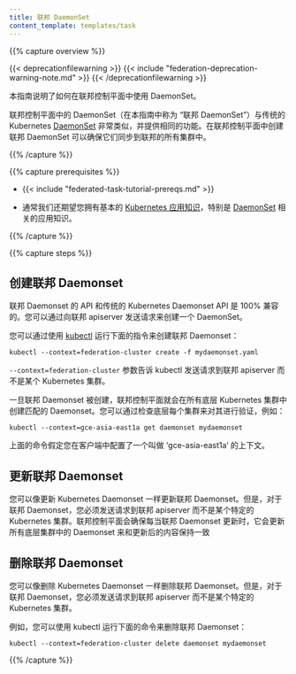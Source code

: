 ```yaml
---
title: 联邦 DaemonSet
content_template: templates/task
---
```

<!--
---
title: Federated DaemonSet
content_template: templates/task
---
-->

{{% capture overview %}}

{{< deprecationfilewarning >}}
{{< include "federation-deprecation-warning-note.md" >}}
{{< /deprecationfilewarning >}}

<!--
This guide explains how to use DaemonSets in a federation control plane.

DaemonSets in the federation control plane ("Federated Daemonsets" in
this guide) are very similar to the traditional Kubernetes
[DaemonSets](/docs/concepts/workloads/controllers/daemonset/) and provide the same functionality.
Creating them in the federation control plane ensures that they are synchronized
across all the clusters in federation.
-->
本指南说明了如何在联邦控制平面中使用 DaemonSet。

联邦控制平面中的 DaemonSet（在本指南中称为 “联邦 DaemonSet”）与传统的 Kubernetes [DaemonSet](/docs/concepts/workloads/controllers/daemonset/) 非常类似，并提供相同的功能。在联邦控制平面中创建联邦 DaemonSet 可以确保它们同步到联邦的所有集群中。

{{% /capture %}}

{{% capture prerequisites %}}

* {{< include "federated-task-tutorial-prereqs.md" >}}
<!--
* You should also have a basic
[working knowledge of Kubernetes](/docs/tutorials/kubernetes-basics/) in
general and [DaemonSets](/docs/concepts/workloads/controllers/daemonset/) in particular.
-->
* 通常我们还期望您拥有基本的 [Kubernetes 应用知识](/docs/tutorials/kubernetes-basics/)，特别是 [DaemonSet](/docs/concepts/workloads/controllers/daemonset/) 相关的应用知识。

{{% /capture %}}

{{% capture steps %}}

<!--
## Creating a Federated Daemonset

The API for Federated Daemonset is 100% compatible with the
API for traditional Kubernetes DaemonSet. You can create a DaemonSet by sending
a request to the federation apiserver.

You can do that using [kubectl](/docs/user-guide/kubectl/) by running:

``` shell
kubectl --context=federation-cluster create -f mydaemonset.yaml
```

The `--context=federation-cluster` flag tells kubectl to submit the
request to the Federation apiserver instead of sending it to a Kubernetes
cluster.

Once a Federated Daemonset is created, the federation control plane will create
a matching DaemonSet in all underlying Kubernetes clusters.
You can verify this by checking each of the underlying clusters, for example:

``` shell
kubectl --context=gce-asia-east1a get daemonset mydaemonset
```

The above assumes that you have a context named 'gce-asia-east1a'
configured in your client for your cluster in that zone.
-->
## 创建联邦 Daemonset

联邦 Daemonset 的 API 和传统的 Kubernetes Daemonset API 是 100% 兼容的。您可以通过向联邦 apiserver 发送请求来创建一个 DaemonSet。

您可以通过使用 [kubectl](/docs/user-guide/kubectl/) 运行下面的指令来创建联邦 Daemonset：

``` shell
kubectl --context=federation-cluster create -f mydaemonset.yaml
```

`--context=federation-cluster` 参数告诉 kubectl 发送请求到联邦 apiserver 而不是某个 Kubernetes 集群。

一旦联邦 Daemonset 被创建，联邦控制平面就会在所有底层 Kubernetes 集群中创建匹配的 Daemonset。您可以通过检查底层每个集群来对其进行验证，例如：

``` shell
kubectl --context=gce-asia-east1a get daemonset mydaemonset
```

上面的命令假定您在客户端中配置了一个叫做 ‘gce-asia-east1a’ 的上下文。


<!--
## Updating a Federated Daemonset

You can update a Federated Daemonset as you would update a Kubernetes
DaemonSet; however, for a Federated Daemonset, you must send the request to
the federation apiserver instead of sending it to a specific Kubernetes cluster.
The federation control plane ensures that whenever the Federated Daemonset is
updated, it updates the corresponding DaemonSets in all underlying clusters to
match it.
-->
## 更新联邦 Daemonset

您可以像更新 Kubernetes Daemonset 一样更新联邦 Daemonset。但是，对于联邦 Daemonset，您必须发送请求到联邦 apiserver 而不是某个特定的 Kubernetes 集群。联邦控制平面会确保每当联邦 Daemonset 更新时，它会更新所有底层集群中的 Daemonset 来和更新后的内容保持一致

<!--
## Deleting a Federated Daemonset

You can delete a Federated Daemonset as you would delete a Kubernetes
DaemonSet; however, for a Federated Daemonset, you must send the request to
the federation apiserver instead of sending it to a specific Kubernetes cluster.

For example, you can do that using kubectl by running:

```shell
kubectl --context=federation-cluster delete daemonset mydaemonset
```
-->
## 删除联邦 Daemonset

您可以像删除 Kubernetes Daemonset 一样删除联邦 Daemonset。但是，对于联邦 Daemonset，您必须发送请求到联邦 apiserver 而不是某个特定的 Kubernetes 集群。

例如，您可以使用 kubectl 运行下面的命令来删除联邦 Daemonset：

```shell
kubectl --context=federation-cluster delete daemonset mydaemonset
```

{{% /capture %}}


